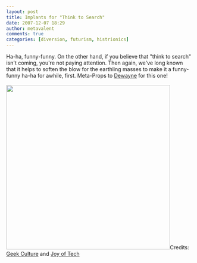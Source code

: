 ```yaml
---
layout: post
title: Implants for "Think to Search"
date: 2007-12-07 18:29
author: metavalent
comments: true
categories: [diversion, futurism, histrionics]
---
```

Ha-ha, funny-funny. On the other hand, if you believe that "think to search" isn't coming, you're not paying attention. Then again, we've long known that it helps to soften the blow for the earthling masses to make it a funny-funny ha-ha for awhile, first. Meta-Props to <a href="https://www.warpspeed.com/wordpress/?p=1112">Dewayne</a> for this one!<br /><br />
<a href="https://www.geekculture.com/joyoftech/joyarchives/1040.html">
<img src="images/think.to.search.jpg" loading="lazy" width="440" /></a>Credits: <a href="https://www.geekculture.com/">Geek Culture</a> and <a href="https://joyoftech.com/">Joy of Tech</a>
